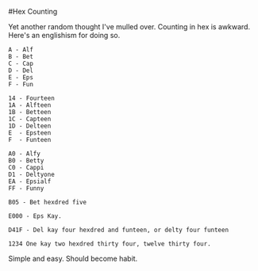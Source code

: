 #Hex Counting

Yet another random thought I've mulled over. Counting in hex is awkward. Here's an englishism for doing so. 

    A - Alf
    B - Bet
    C - Cap
    D - Del
    E - Eps
    F - Fun

    14 - Fourteen 
    1A - Alfteen
    1B - Betteen
    1C - Capteen
    1D - Delteen
    E  - Epsteen
    F  - Funteen
        
    A0 - Alfy
    B0 - Betty
    C0 - Cappi
    D1 - Deltyone
    EA - Epsialf
    FF - Funny
        
    B05 - Bet hexdred five
      
    E000 - Eps Kay.

    D41F - Del kay four hexdred and funteen, or delty four funteen 

    1234 One kay two hexdred thirty four, twelve thirty four.


Simple and easy. Should become habit. 